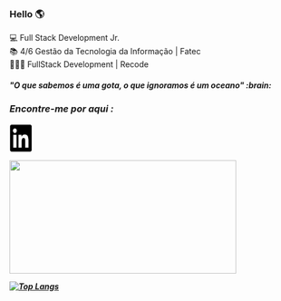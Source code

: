 ### Hello :earth_americas:

 :computer: Full Stack Development Jr. <br>
 :books: 4/6 Gestão da Tecnologia da Informação | Fatec<br>
👩🏻‍💻  FullStack Development | Recode <br>
 
 <h5><b>"O que sabemos é uma gota, o que ignoramos é um oceano" :brain:<b><h5>
 <h3><b>Encontre-me por aqui :<b></h3>
  <a href="https://www.linkedin.com/in/tayane-souza-61410a1b3/" target="_blank">
 <img align="center" src="https://raw.githubusercontent.com/devicons/devicon/master/icons/linkedin/linkedin-plain.svg" height="50" width="40"> 
 </a>
                                                                                                                                        

<img align="center" src="https://devforum.roblox.com/uploads/default/original/4X/2/7/4/274d40f45b3f56a908c194f494eec2319ca3063b.gif" height="200" width="400"><br>


[![Top Langs](https://github-readme-stats.vercel.app/api/top-langs/?username=thaysouza&layout=compact)](https://github.com/thaysouza/github-readme-stats)





